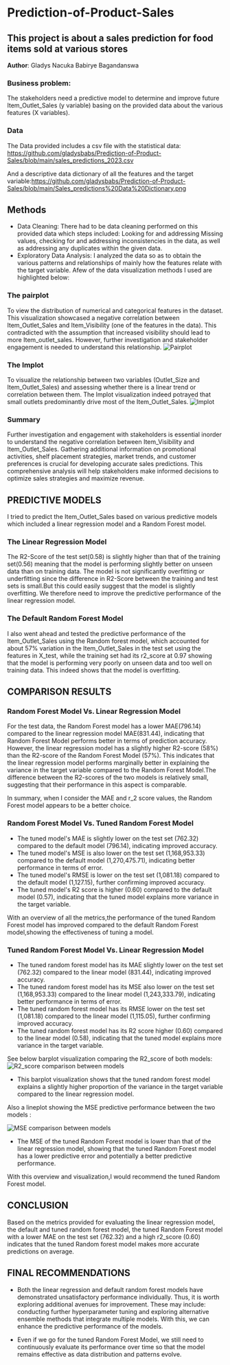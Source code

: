 # Prediction-of-Product-Sales
## This project is about a sales prediction for food items sold at various stores

**Author**: Gladys Nacuka Babirye Bagandanswa

### Business problem:
The stakeholders need a predictive model to determine and improve future Item_Outlet_Sales (y variable) basing on the provided data about the various features (X variables).

### Data
The Data provided includes a csv file with the statistical data: https://github.com/gladysbabs/Prediction-of-Product-Sales/blob/main/sales_predictions_2023.csv

And a descriptive data dictionary of all the features and the target variable:https://github.com/gladysbabs/Prediction-of-Product-Sales/blob/main/Sales_predictions%20Data%20Dictionary.png

## Methods
 - Data Cleaning: There had to be data cleaning performed on this provided data which steps included: Looking for and addressing Missing values, checking for and addressing inconsistencies in the data, as well as addressing any duplicates within the given data.
 - Exploratory Data Analysis: I analyzed the data so as to obtain the various patterns and relationships of mainly how the features relate with the target variable. Afew of the data visualization methods I used are highlighted below:
   
 ### The pairplot 
To view the distribution of numerical and categorical features in the dataset.
This visualization showcased a negative correlation between Item_Outlet_Sales and Item_Visibility (one of the features in the data). This contradicted with the assumption that increased visibility should lead to more Item_outlet_sales. However, further investigation and stakeholder engagement is needed to understand this relationship.
![Pairplot](https://github.com/gladysbabs/Prediction-of-Product-Sales/assets/162020572/ade1900a-210e-41f8-919c-774c213d0c4e)

### The lmplot
To visualize the relationship between two variables (Outlet_Size and Item_Outlet_Sales) and assessing whether there is a linear trend or correlation between them.
The lmplot visualization indeed potrayed that small outlets predominantly drive most of the Item_Outlet_Sales.
![lmplot](https://github.com/gladysbabs/Prediction-of-Product-Sales/assets/162020572/c132f8b0-dcc0-43d3-8d58-ca60171a96bc)

### Summary
Further investigation and engagement with stakeholders is essential inorder to understand the negative correlation between Item_Visibility and Item_Outlet_Sales. Gathering additional information on promotional activities, shelf placement strategies, market trends, and customer preferences is crucial for developing accurate sales predictions. This comprehensive analysis will help stakeholders make informed decisions to optimize sales strategies and maximize revenue.

## PREDICTIVE MODELS
I tried to predict the Item_Outlet_Sales based on various predictive models which included a linear regression model and a Random Forest model. 

### The Linear Regression Model
The R2-Score of the test set(0.58) is slightly higher than that of the training set(0.56) meaning that the model is performing slightly better on unseen data than on training data. The model is not significantly overfitting or underfitting since the difference in R2-Score between the training and test sets is small.But this could easily suggest that the model is slightly overfitting.
We therefore need to improve the predictive performance of the linear regression model.

### The Default Random Forest Model
I also went ahead and tested the predictive performance of the Item_Outlet_Sales using the Random forest model, which accounted for about 57% variation in the Item_Outlet_Sales in the test set using the features in X_test, while the training set had its r2_score at 0.97 showing that the model is performing very poorly on unseen data and too well on training data. This indeed shows that the model is overfitting.

## COMPARISON RESULTS
### Random Forest Model Vs. Linear Regression Model

For the test data, the Random Forest model has a lower MAE(796.14) compared to the linear regression model MAE(831.44), indicating that Random Forest Model performs better in terms of prediction accuracy. 
However, the linear regression model has a slightly higher R2-score (58%) than the R2-score of the Random Forest Model (57%). This indicates that the linear regression model performs marginally better in explaining the variance in the target variable compared to the Random Forest Model.The difference between the R2-scores of the two models is relatively small, suggesting that their performance in this aspect is comparable.

In summary, when I consider the MAE and r_2 score values, the Random Forest model appears to be a better choice.

### Random Forest Model Vs. Tuned Random Forest Model

- The tuned model's MAE is slightly lower on the test set (762.32) compared to the default model (796.14), indicating improved accuracy.
- The tuned model's MSE is also lower on the test set (1,168,953.33) compared to the default model (1,270,475.71), indicating better performance in terms of error.
- The tuned model's RMSE is lower on the test set (1,081.18) compared to the default model (1,127.15), further confirming improved accuracy.
- The tuned model's R2 score is higher (0.60) compared to the default model (0.57), indicating that the tuned model explains more variance in the target variable.

With an overview of all the metrics,the performance of the tuned Random Forest model has improved compared to the default Random Forest model,showing the effectiveness of tuning a model.

### Tuned Random Forest Model Vs. Linear Regression Model

- The tuned random forest model has its MAE slightly lower on the test set (762.32) compared to the linear model (831.44), indicating improved accuracy.
 - The tuned random forest model has its MSE also lower on the test set (1,168,953.33) compared to the linear model (1,243,333.79), indicating better performance in terms of error.
 - The tuned random forest model has its RMSE lower on the test set (1,081.18) compared to the linear model (1,115.05), further confirming improved accuracy.
 - The tuned random forest model has its R2 score higher (0.60) compared to the linear model (0.58), indicating that the tuned model explains more variance in the target variable.

See below barplot visualization comparing the R2_score of both models:
![R2_score comparison between models](https://github.com/gladysbabs/Prediction-of-Product-Sales/assets/162020572/c71bca23-a663-495a-93be-a758033f3c72)

- This barplot visualization shows that the tuned random forest model explains a slightly higher proportion of the variance in the target variable compared to the linear regression model.

Also a lineplot showing the MSE predictive performance between the two models :

![MSE comparison between models](https://github.com/gladysbabs/Prediction-of-Product-Sales/assets/162020572/c30587ed-4221-41c8-b1c2-6d4348f67538)

- The MSE of the tuned Random Forest model is lower than that of the linear regression model, showing that the tuned Random Forest model has a lower predictive error and potentially a better predictive performance.
  
With this overview and visualization,I would recommend the tuned Random Forest model.

## CONCLUSION
Based on the metrics provided for evaluating the linear regression model, the default and tuned random forest model, the tuned Random Forest model with a lower MAE  on the test set (762.32) and a high r2_score (0.60) indicates that the tuned Random forest model makes more accurate predictions on average.

## FINAL RECOMMENDATIONS

- Both the linear regression and default random forest models have demonstrated unsatisfactory performance individually. Thus, it is worth exploring additional avenues for improvement. These may include: conducting further hyperparameter tuning and exploring alternative ensemble methods that integrate multiple models. With this, we can enhance the predictive performance of the models.

- Even if we go for the tuned Random Forest Model, we still need to continuously evaluate its performance over time so that the model remains effective as data distribution and patterns evolve.
